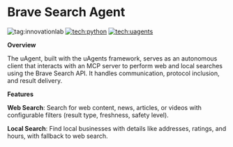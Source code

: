 
# Brave Search Agent
![tag:innovationlab](https://img.shields.io/badge/innovationlab-3D8BD3)
[![tech:python](https://img.shields.io/badge/Python-3776AB?style=flat&logo=python&logoColor=white)](https://www.python.org/)
[![tech:uagents](https://img.shields.io/badge/uAgents-000000?style=flat&logo=data:image/svg+xml;base64,PHN2ZyB3aWR0aD0iMjQiIGhlaWdodD0iMjQiIHZpZXdCb3g9IjAgMCAyNCAyNCIgZmlsbD0ibm9uZSIgeG1sbnM9Imh0dHA6Ly93d3cudzMub3JnLzIwMDAvc3ZnIj4KPHBhdGggZD0iTTEyIDBDNS4zNzMgMCAwIDUuMzczIDAgMTJDNy4xNTMgMTIgMTIgNy4xNTMgMTIgMFoiIGZpbGw9IndoaXRlIi8+CjxwYXRoIGQ9Ik0xMiAyNEMxOC42MjcgMjQgMjQgMTguNjI3IDI0IDEyQzE2Ljg0NyAxMiAxMiAxNi4xNTMgMTIgMjRaIiBmaWxsPSJ3aGl0ZSIvPgo8L3N2Zz4K)](https://fetch.ai/uagents)


**Overview**

The uAgent, built with the uAgents framework, serves as an autonomous client that interacts with an MCP server to perform web and local searches using the Brave Search API. It handles communication, protocol inclusion, and result delivery.

**Features**

**Web Search**: Search for web content, news, articles, or videos with configurable filters (result type, freshness, safety level).

**Local Search**: Find local businesses with details like addresses, ratings, and hours, with fallback to web search.

